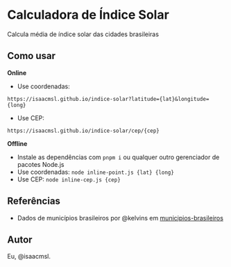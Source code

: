 # Calculadora de Índice Solar

Calcula média de índice solar das cidades brasileiras

## Como usar

**Online**

- Use coordenadas: 

```https://isaacmsl.github.io/indice-solar?latitude={lat}&longitude={long}```
- Use CEP:

```https://isaacmsl.github.io/indice-solar/cep/{cep}```

**Offline**

- Instale as dependências com `pnpm i` ou qualquer outro gerenciador de pacotes Node.js
- Use coordenadas: `node inline-point.js {lat} {long}`
- Use CEP: `node inline-cep.js {cep}`

## Referências

- Dados de municípios brasileiros por @kelvins em [municipios-brasileiros](https://github.com/kelvins/municipios-brasileiros)

## Autor

Eu, @isaacmsl.